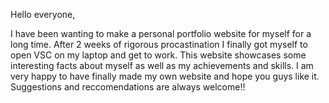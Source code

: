 Hello everyone,

I have been wanting to make a personal portfolio website for myself for a long time. 
After 2 weeks of rigorous procastination I finally got myself to open VSC on my laptop and get to work.
This website showcases some interesting facts about myself as well as my achievements and skills.
I am very happy to have finally made my own website and hope you guys like it.
Suggestions and reccomendations are always welcome!!